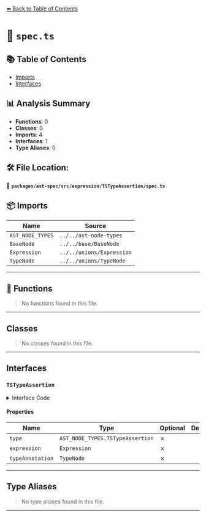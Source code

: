 [⬅️ Back to Table of Contents](../../../../../index.md)

# 📄 `spec.ts`

## 📚 Table of Contents

- [Imports](#imports)
- [Interfaces](#interfaces)

## 📊 Analysis Summary

- **Functions**: 0
- **Classes**: 0
- **Imports**: 4
- **Interfaces**: 1
- **Type Aliases**: 0

## 🛠️ File Location:
📂 **`packages/ast-spec/src/expression/TSTypeAssertion/spec.ts`**

## 📦 Imports

| Name | Source |
|------|--------|
| `AST_NODE_TYPES` | `../../ast-node-types` |
| `BaseNode` | `../../base/BaseNode` |
| `Expression` | `../../unions/Expression` |
| `TypeNode` | `../../unions/TypeNode` |


---

## 🔧 Functions

> No functions found in this file.


---

## Classes

> No classes found in this file.


---

## Interfaces

### `TSTypeAssertion`

<details><summary>Interface Code</summary>

```ts
export interface TSTypeAssertion extends BaseNode {
  type: AST_NODE_TYPES.TSTypeAssertion;
  expression: Expression;
  typeAnnotation: TypeNode;
}
```
</details>

#### Properties

| Name | Type | Optional | Description |
|------|------|----------|-------------|
| `type` | `AST_NODE_TYPES.TSTypeAssertion` | ✗ |  |
| `expression` | `Expression` | ✗ |  |
| `typeAnnotation` | `TypeNode` | ✗ |  |


---

## Type Aliases

> No type aliases found in this file.


---